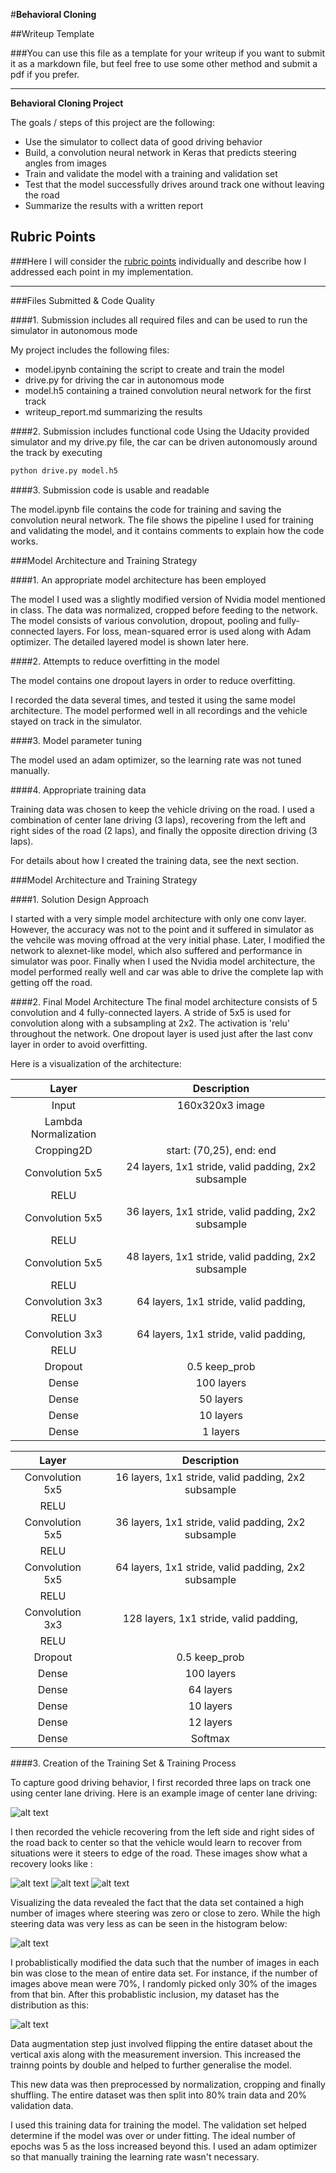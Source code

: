 #**Behavioral Cloning** 

##Writeup Template

###You can use this file as a template for your writeup if you want to submit it as a markdown file, but feel free to use some other method and submit a pdf if you prefer.

---

**Behavioral Cloning Project**

The goals / steps of this project are the following:
* Use the simulator to collect data of good driving behavior
* Build, a convolution neural network in Keras that predicts steering angles from images
* Train and validate the model with a training and validation set
* Test that the model successfully drives around track one without leaving the road
* Summarize the results with a written report


[//]: # (Image References)

[image2]: ./examples/centerlane.jpg "Center Lane"
[image3]: ./examples/recover1.jpg "Recovery Image"
[image4]: ./examples/recover2.jpg "Recovery Image"
[image5]: ./examples/recover3.jpg "Recovery Image"
[old_hist]: ./examples/old_hist.png "Old Histogram"
[new_hist]: ./examples/new_hist.png "New Histogram"

## Rubric Points
###Here I will consider the [rubric points](https://review.udacity.com/#!/rubrics/432/view) individually and describe how I addressed each point in my implementation.  

---
###Files Submitted & Code Quality

####1. Submission includes all required files and can be used to run the simulator in autonomous mode

My project includes the following files:
* model.ipynb containing the script to create and train the model
* drive.py for driving the car in autonomous mode
* model.h5 containing a trained convolution neural network for the first track
* writeup_report.md summarizing the results

####2. Submission includes functional code
Using the Udacity provided simulator and my drive.py file, the car can be driven autonomously around the track by executing 
```sh
python drive.py model.h5
```

####3. Submission code is usable and readable

The model.ipynb file contains the code for training and saving the convolution neural network. The file shows the pipeline I used for training and validating the model, and it contains comments to explain how the code works.

###Model Architecture and Training Strategy

####1. An appropriate model architecture has been employed

The model I used was a slightly modified version of Nvidia model mentioned in class. The data was normalized, cropped before feeding to the network. The model consists of various convolution, dropout, pooling and fully-connected layers. For loss, mean-squared error is used along with Adam optimizer. The detailed layered model is shown later here.

####2. Attempts to reduce overfitting in the model

The model contains one dropout layers in order to reduce overfitting.

I recorded the data several times, and tested it using the same model architecture. The model performed well in all recordings and the vehicle stayed on track in the simulator.

####3. Model parameter tuning

The model used an adam optimizer, so the learning rate was not tuned manually.

####4. Appropriate training data

Training data was chosen to keep the vehicle driving on the road. I used a combination of center lane driving (3 laps), recovering from the left and right sides of the road (2 laps), and finally the opposite direction driving (3 laps).

For details about how I created the training data, see the next section. 

###Model Architecture and Training Strategy

####1. Solution Design Approach

I started with a very simple model architecture with only one conv layer. However, the accuracy was not to the point and it suffered in simulator as the vehcile was moving offroad at the very initial phase. Later, I modified the network to alexnet-like model, which also suffered and performance in simulator was poor. Finally when I used the Nvidia model architecture, the model performed really well and car was able to drive the complete lap with getting off the road. 

####2. Final Model Architecture
The final model architecture consists of 5 convolution and 4 fully-connected layers. A stride of 5x5 is used for convolution along with a subsampling at 2x2. The activation is 'relu' throughout the network. One dropout layer is used just after the last conv layer in order to avoid overfitting.

Here is a visualization of the architecture: 

| Layer         		|     Description	        					| 
|:---------------------:|:---------------------------------------------:| 
| Input         		| 160x320x3 image   							| 
| Lambda Normalization     	| |
| Cropping2D     	| start: (70,25), end: end	|
| Convolution 5x5     	| 24 layers, 1x1 stride, valid padding, 2x2 subsample 	|
| RELU					|												|
| Convolution 5x5     	| 36 layers, 1x1 stride, valid padding, 2x2 subsample 	|
| RELU					|		
| Convolution 5x5     	| 48 layers, 1x1 stride, valid padding, 2x2 subsample 	|
| RELU					|		
| Convolution 3x3     	| 64 layers, 1x1 stride, valid padding, 	|
| RELU					|		
| Convolution 3x3     	| 64 layers, 1x1 stride, valid padding, 	|
| RELU					|		
| Dropout     	| 0.5 keep_prob  	|
| Dense		| 100 layers        								|
| Dense		| 50 layers        									|
| Dense		| 10 layers        									|
| Dense		| 1 layers        									 |

| Layer         		|     Description	        					| 
|:---------------------:|:---------------------------------------------:| 
| Convolution 5x5     	| 16 layers, 1x1 stride, valid padding, 2x2 subsample 	|
| RELU					|												|
| Convolution 5x5     	| 36 layers, 1x1 stride, valid padding, 2x2 subsample 	|
| RELU					|		
| Convolution 5x5     	| 64 layers, 1x1 stride, valid padding, 2x2 subsample 	|
| RELU					|		
| Convolution 3x3     	| 128 layers, 1x1 stride, valid padding, 	|
| RELU					|		
| Dropout     	| 0.5 keep_prob  	|
| Dense		| 100 layers        								|
| Dense		| 64 layers        									|
| Dense		| 10 layers        									|
| Dense		| 12 layers        									|
| Dense		| Softmax        									|
 

####3. Creation of the Training Set & Training Process

To capture good driving behavior, I first recorded three laps on track one using center lane driving. Here is an example image of center lane driving:

![alt text][image2]

I then recorded the vehicle recovering from the left side and right sides of the road back to center so that the vehicle would learn to recover from situations were it steers to edge of the road. These images show what a recovery looks like :

![alt text][image3]
![alt text][image4]
![alt text][image5]

Visualizing the data revealed the fact that the data set contained a high number of images where steering was zero or close to zero. While the high steering data was very less as can be seen in the histogram below:

![alt text][old_hist]

I probablistically modified the data such that the number of images in each bin was close to the mean of entire data set. For instance, if the number of images above mean were 70%, I randomly picked only 30% of the images from that bin. After this probablistic inclusion, my dataset has the distribution as this: 

![alt text][new_hist]

Data augmentation step just involved flipping the entire dataset about the vertical axis along with the measurement inversion. This increased the trainng points by double and helped to further generalise the model.

This new data was then preprocessed by normalization, cropping and finally shuffling. The entire dataset was then split into 80% train data and 20% validation data. 

I used this training data for training the model. The validation set helped determine if the model was over or under fitting. The ideal number of epochs was 5 as the loss increased beyond this. I used an adam optimizer so that manually training the learning rate wasn't necessary.
